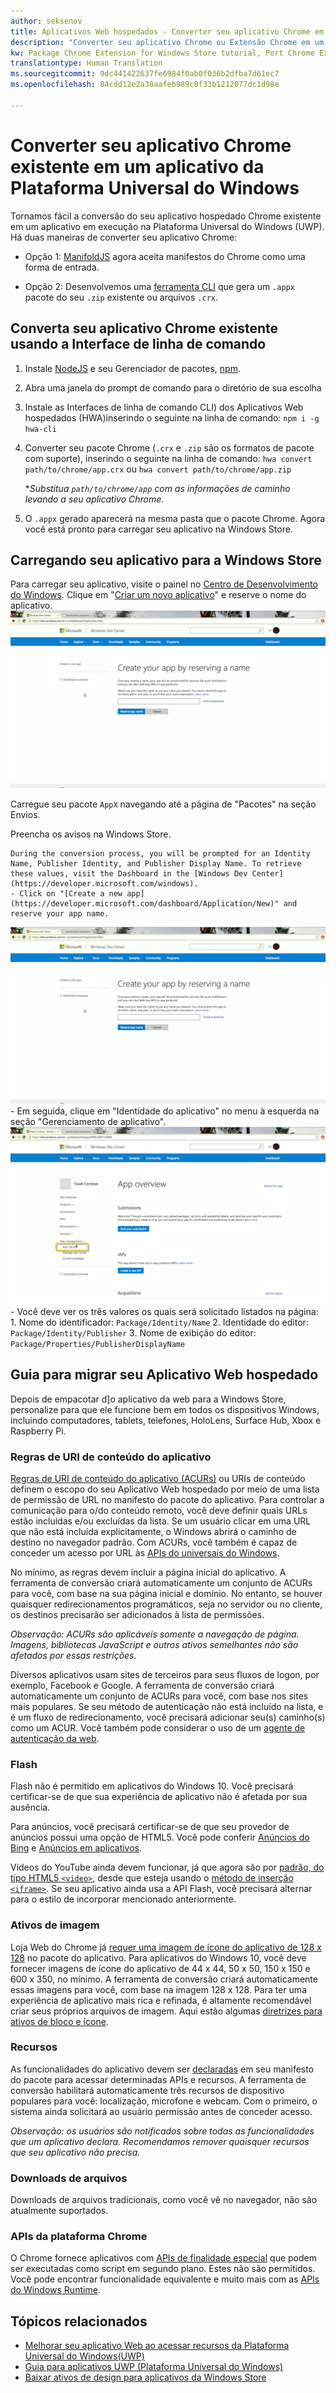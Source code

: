 ```yaml
---
author: seksenov
title: Aplicativos Web hospedados - Converter seu aplicativo Chrome em um aplicativo da Plataforma Universal do Windows
description: "Converter seu aplicativo Chrome ou Extensão Chrome em um aplicativo da Plataforma Universal do Windows (UWP) para a Windows Store."
kw: Package Chrome Extension for Windows Store tutorial, Port Chrome Extension to Windows 10, How to convert Chrome App to Windows, How to add Chrome Extension to Windows Store, hwa-cli, Hosted Web Apps Command Line Interface CLI Tool, Install Chrome Extension on Windows 10 Device, convert .crx to .AppX
translationtype: Human Translation
ms.sourcegitcommit: 9dc441422637fe6984f0ab0f036b2dfba7d61ec7
ms.openlocfilehash: 84cdd12e2a38aafeb989c0f33b1212077dc1d98e

---
```


# <a name="convert-your-existing-chrome-app-to-a-universal-windows-platform-app"></a>Converter seu aplicativo Chrome existente em um aplicativo da Plataforma Universal do Windows

Tornamos fácil a conversão do seu aplicativo hospedado Chrome existente em um aplicativo em execução na Plataforma Universal do Windows (UWP). Há duas maneiras de converter seu aplicativo Chrome:

- Opção 1: [ManifoldJS](http://manifoldjs.com/) agora aceita manifestos do Chrome como uma forma de entrada. 

- Opção 2: Desenvolvemos uma [ferramenta CLI](https://github.com/MicrosoftEdge/hwa-cli) que gera um `.appx` pacote do seu `.zip` existente ou arquivos `.crx`.

## <a name="convert-your-existing-chrome-app-using-the-command-line-interface"></a>Converta seu aplicativo Chrome existente usando a Interface de linha de comando

1. Instale [NodeJS](https://nodejs.org/en/) e seu Gerenciador de pacotes, [npm](https://www.npmjs.com/). 


2. Abra uma janela do prompt de comando para o diretório de sua escolha


3. Instale as Interfaces de linha de comando CLI) dos Aplicativos Web hospedados (HWA)inserindo o seguinte na linha de comando: `npm i -g hwa-cli`

4. Converter seu pacote Chrome (`.crx` e `.zip` são os formatos de pacote com suporte), inserindo o seguinte na linha de comando: `hwa convert path/to/chrome/app.crx` ou `hwa convert path/to/chrome/app.zip`

    **Substitua `path/to/chrome/app` com as informações de caminho levando a seu aplicativo Chrome.*
    
5. O `.appx` gerado aparecerá na mesma pasta que o pacote Chrome. Agora você está pronto para carregar seu aplicativo na Windows Store. 

## <a name="uploading-your-app-to-the-windows-store"></a>Carregando seu aplicativo para a Windows Store

Para carregar seu aplicativo, visite o painel no [Centro de Desenvolvimento do Windows](https://developer.microsoft.com/windows). Clique em "[Criar um novo aplicativo](https://developer.microsoft.com/dashboard/Application/New)" e reserve o nome do aplicativo.
![Reservar um nome no Painel do Centro de Desenvolvimento do Windows](images/hwa-to-uwp/reserve_a_name.png)


Carregue seu pacote `AppX` navegando até a página de "Pacotes" na seção Envios.

Preencha os avisos na Windows Store.

    During the conversion process, you will be prompted for an Identity Name, Publisher Identity, and Publisher Display Name. To retrieve these values, visit the Dashboard in the [Windows Dev Center](https://developer.microsoft.com/windows).
    - Click on "[Create a new app](https://developer.microsoft.com/dashboard/Application/New)" and reserve your app name.
![Reservar um nome no Painel do Centro de Desenvolvimento do Windows](images/hwa-to-uwp/reserve_a_name.png)
    - Em seguida, clique em "Identidade do aplicativo" no menu à esquerda na seção "Gerenciamento de aplicativo".
    ![Identidade do aplicativo do Painel do Centro de Desenvolvimento do Windows](images/hwa-to-uwp/app_identity.png)
    - Você deve ver os três valores os quais será solicitado listados na página: 1. Nome do identificador: `Package/Identity/Name`
        2. Identidade do editor: `Package/Identity/Publisher`
        3. Nome de exibição do editor: `Package/Properties/PublisherDisplayName`


## <a name="guide-for-migrating-your-hosted-web-app"></a>Guia para migrar seu Aplicativo Web hospedado

Depois de empacotar d]o aplicativo da web para a Windows Store, personalize para que ele funcione bem em todos os dispositivos Windows, incluindo computadores, tablets, telefones, HoloLens, Surface Hub, Xbox e Raspberry Pi.

### <a name="application-content-uri-rules"></a>Regras de URI de conteúdo do aplicativo

[Regras de URI de conteúdo do aplicativo (ACURs)](/hwa-access-features.md) ou URIs de conteúdo definem o escopo do seu Aplicativo Web hospedado por meio de uma lista de permissão de URL no manifesto do pacote do aplicativo. Para controlar a comunicação para o/do conteúdo remoto, você deve definir quais URLs estão incluídas e/ou excluídas da lista. Se um usuário clicar em uma URL que não está incluída explicitamente, o Windows abrirá o caminho de destino no navegador padrão. Com ACURs, você também é capaz de conceder um acesso por URL às [APIs do universais do Windows](https://msdn.microsoft.com/library/windows/apps/br211377.aspx).

No mínimo, as regras devem incluir a página inicial do aplicativo. A ferramenta de conversão criará automaticamente um conjunto de ACURs para você, com base na sua página inicial e domínio. No entanto, se houver quaisquer redirecionamentos programáticos, seja no servidor ou no cliente, os destinos precisarão ser adicionados à lista de permissões.

*Observação: ACURs são aplicáveis somente a navegação de página. Imagens, bibliotecas JavaScript e outros ativos semelhantes não são afetados por essas restrições.*

Diversos aplicativos usam sites de terceiros para seus fluxos de logon, por exemplo, Facebook e Google. A ferramenta de conversão criará automaticamente um conjunto de ACURs para você, com base nos sites mais populares. Se seu método de autenticação não está incluído na lista, e é um fluxo de redirecionamento, você precisará adicionar seu(s) caminho(s) como um ACUR. Você também pode considerar o uso de um [agente de autenticação da web](/hwa-access-features.md).

### <a name="flash"></a>Flash

Flash não é permitido em aplicativos do Windows 10. Você precisará certificar-se de que sua experiência de aplicativo não é afetada por sua ausência.

Para anúncios, você precisará certificar-se de que seu provedor de anúncios possui uma opção de HTML5. Você pode conferir [Anúncios do Bing](https://bingads.microsoft.com/) e [Anúncios em aplicativos](http://adsinapps.microsoft.com/).

Vídeos do YouTube ainda devem funcionar, já que agora são por [padrão, do tipo HTML5 `<video>`,](http://youtube-eng.blogspot.com/2015/01/youtube-now-defaults-to-html5_27.html) desde que esteja usando o [método de inserção `<iframe>`](https://developers.google.com/youtube/iframe_api_reference). Se seu aplicativo ainda usa a API Flash, você precisará alternar para o estilo de incorporar mencionado anteriormente.

### <a name="image-assets"></a>Ativos de imagem

Loja Web do Chrome já [requer uma imagem de ícone do aplicativo de 128 x 128](https://developer.chrome.com/webstore/images) no pacote do aplicativo. Para aplicativos do Windows 10, você deve fornecer imagens de ícone do aplicativo de 44 x 44, 50 x 50, 150 x 150 e 600 x 350, no mínimo. A ferramenta de conversão criará automaticamente essas imagens para você, com base na imagem 128 x 128. Para ter uma experiência de aplicativo mais rica e refinada, é altamente recomendável criar seus próprios arquivos de imagem. Aqui estão algumas [diretrizes para ativos de bloco e ícone](https://msdn.microsoft.com/library/windows/apps/mt412102.aspx).

### <a name="capabilities"></a>Recursos

As funcionalidades do aplicativo devem ser [declaradas](https://msdn.microsoft.com/windows/uwp/packaging/app-capability-declarations) em seu manifesto do pacote para acessar determinadas APIs e recursos. A ferramenta de conversão habilitará automaticamente três recursos de dispositivo populares para você: localização, microfone e webcam. Com o primeiro, o sistema ainda solicitará ao usuário permissão antes de conceder acesso.

*Observação: os usuários são notificados sobre todas as funcionalidades que um aplicativo declara. Recomendamos remover quaisquer recursos que seu aplicativo não precisa.*

### <a name="file-downloads"></a>Downloads de arquivos

Downloads de arquivos tradicionais, como você vê no navegador, não são atualmente suportados.

### <a name="chrome-platform-apis"></a>APIs da plataforma Chrome

O Chrome fornece aplicativos com [APIs de finalidade especial](https://developer.chrome.com/apps/api_index) que podem ser executadas como script em segundo plano. Estes não são permitidos. Você pode encontrar funcionalidade equivalente e muito mais com as [APIs do Windows Runtime](https://msdn.microsoft.com/library/windows/apps/br211377.aspx).

## <a name="related-topics"></a>Tópicos relacionados

- [Melhorar seu aplicativo Web ao acessar recursos da Plataforma Universal do Windows(UWP)](/hwa-access-features.md)
- [Guia para aplicativos UWP (Plataforma Universal do Windows)](http://go.microsoft.com/fwlink/p/?LinkID=397871)
- [Baixar ativos de design para aplicativos da Windows Store](https://msdn.microsoft.com/library/windows/apps/xaml/bg125377.aspx)



<!--HONumber=Dec16_HO1-->


